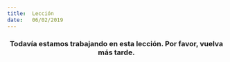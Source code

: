 ```yaml
---
title:  Lección
date:   06/02/2019
---
```


### <center>Todavía estamos trabajando en esta lección. Por favor, vuelva más tarde.</center>